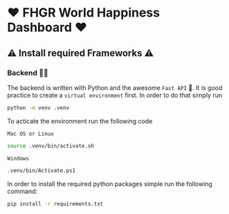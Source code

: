 # :heart: FHGR World Happiness Dashboard :heart:

## :warning: Install required Frameworks :warning:

### Backend :guardsman:
The backend is written with Python and the awesome `Fast API` :rocket:.
It is good practice to create a `virtual environment` first. In order to do that simply run
```bash
python -m venv .venv
```

To acticate the environment run the following code

`Mac OS or Linux`
```bash
source .venv/bin/activate.sh
```

`Windows`
```bash
.venv/bin/Activate.ps1
```

In order to install the required python packages simple run the following command:
```bash
pip install -r requirements.txt
```